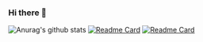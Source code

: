 ### Hi there 👋

![Anurag's github stats](https://github-readme-stats.vercel.app/api?username=edmontdants&show_icons=true&theme=onedark)
[![Readme Card](https://github-readme-stats.vercel.app/api/pin/?username=edmontdants&repo=github-readme-stats)](https://github.com/edmontdants/high-fidelity-generative-compression)
[![Readme Card](https://github-readme-stats.vercel.app/api/pin/?username=edmontdants&repo=github-readme-stats)](https://github.com/edmontdants/generative-compression)

<!--
**edmontdants/edmontdants** is a ✨ _special_ ✨ repository because its `README.md` (this file) appears on your GitHub profile.

Here are some ideas to get you started:

- 🔭 I’m currently working on ...
- 🌱 I’m currently learning ...
- 👯 I’m looking to collaborate on ...
- 🤔 I’m looking for help with ...
- 💬 Ask me about ...
- 📫 How to reach me: ...
- 😄 Pronouns: ...
- ⚡ Fun fact: ...
-->
